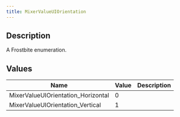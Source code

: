```yaml
---
title: MixerValueUIOrientation
---
```

## Description

A Frostbite enumeration.

## Values

| Name                                | Value | Description |
| ----------------------------------- | ----- | ----------- |
| MixerValueUIOrientation\_Horizontal | 0     |             |
| MixerValueUIOrientation\_Vertical   | 1     |             |
